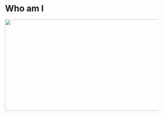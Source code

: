 <h1 color="#2e3aa0">Who am I</h1>
<img src="https://github.com/omidnda/omidnda/assets/102738270/743f6f08-1176-4b22-be30-a4cca883e06c" width="1400px" height="300px">
